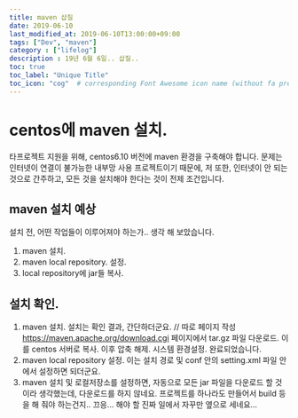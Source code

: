 ```yaml
---
title: maven 삽질
date: 2019-06-10
last_modified_at: 2019-06-10T13:00:00+09:00
tags: ["Dev", "maven"]
category : ["lifelog"]
description : 19년 6월 6일.. 삽질..
toc: true
toc_label: "Unique Title"
toc_icon: "cog"  # corresponding Font Awesome icon name (without fa prefix)
---
```


# centos에 maven 설치.
타프로젝트 지원을 위해, 
centos6.10 버전에 maven 환경을 구축해야 합니다.
문제는 인터넷이 연결이 불가능한 내부망 사용 프로젝트이기 때문에,
저 또한, 인터넷이 안 되는 것으로 간주하고,
모든 것을 설치해야 한다는 것이 전제 조건입니다.

## maven 설치 예상
설치 전, 어떤 작업들이 이루어져야 하는가..
생각 해 보았습니다.
1. maven 설치.
2. maven local repository. 설정.
3. local repository에 jar들 복사.

## 설치 확인.
1. maven 설치.
   설치는 확인 결과, 간단하더군요.
   // 따로 페이지 작성
   https://maven.apache.org/download.cgi 
   페이지에서 tar.gz 파일 다운로드. 
   이를 centos 서버로 복사. 이후 압축 해제.
   시스템 환경설정. 
   완료되었습니다.
2. maven local repository 설정.
   이는 설치 경로 및 conf 안의 setting.xml 파일 안에서
   설정하면 되더군요.
3. maven 설치 및 로컬저장소를 설정하면,
   자동으로 모든 jar 파일을 다운로드 할 것이라 생각했는데,
   다운로드를 하지 않네요.
   프로젝트를 하나라도 만들어서 build 등을 해 줘야 하는건지..
   끄응... 해야 할 진짜 일에서 자꾸만 옆으로 세네요...
   